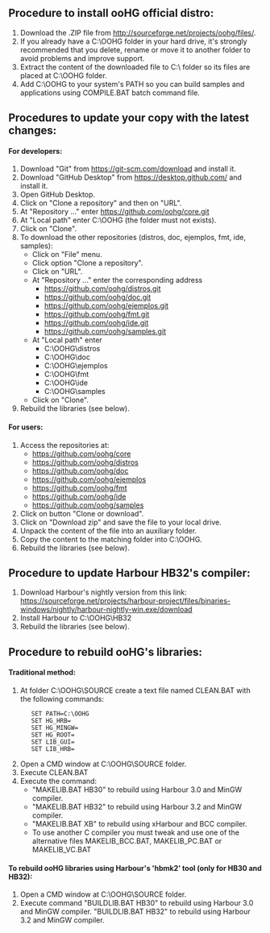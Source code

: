 ## Procedure to install ooHG official distro:

1. Download the .ZIP file from http://sourceforge.net/projects/oohg/files/.
2. If you already have a C:\OOHG folder in your hard drive, it's strongly recommended that you delete, rename or move it to another folder to avoid problems and improve support.
3. Extract the content of the downloaded file to C:\ folder so its files are placed at C:\OOHG folder.
4. Add C:\OOHG to your system's PATH so you can build samples and applications using COMPILE.BAT batch command file.


## Procedures to update your copy with the latest changes:

#### For developers:

1. Download "Git" from https://git-scm.com/download and install it.
2. Download "GitHub Desktop" from https://desktop.github.com/ and install it.
3. Open GitHub Desktop.
4. Click on "Clone a repository" and then on "URL".
5. At "Repository ..." enter https://github.com/oohg/core.git
6. At "Local path" enter C:\OOHG (the folder must not exists).
7. Click on "Clone".
8. To download the other repositories (distros, doc, ejemplos, fmt, ide, samples):
   * Click on "File" menu.
   * Click option "Clone a repository".
   * Click on "URL".
   * At "Repository ..." enter the corresponding address
     * https://github.com/oohg/distros.git
     * https://github.com/oohg/doc.git
     * https://github.com/oohg/ejemplos.git
     * https://github.com/oohg/fmt.git
     * https://github.com/oohg/ide.git
     * https://github.com/oohg/samples.git
   * At "Local path" enter
     * C:\OOHG\distros
     * C:\OOHG\doc
     * C:\OOHG\ejemplos
     * C:\OOHG\fmt
     * C:\OOHG\ide
     * C:\OOHG\samples
   * Click on "Clone".
9. Rebuild the libraries (see below).

#### For users:

1. Access the repositories at:
   * https://github.com/oohg/core
   * https://github.com/oohg/distros
   * https://github.com/oohg/doc
   * https://github.com/oohg/ejemplos
   * https://github.com/oohg/fmt
   * https://github.com/oohg/ide
   * https://github.com/oohg/samples
2. Click on button "Clone or download".
3. Click on "Download zip" and save the file to your local drive.
4. Unpack the content of the file into an auxiliary folder.
5. Copy the content to the matching folder into C:\OOHG.
9. Rebuild the libraries (see below).


## Procedure to update Harbour HB32's compiler:

1. Download Harbour's nightly version from this link:
   https://sourceforge.net/projects/harbour-project/files/binaries-windows/nightly/harbour-nightly-win.exe/download
2. Install Harbour to C:\OOHG\HB32
3. Rebuild the libraries (see below).


## Procedure to rebuild ooHG's libraries:

#### Traditional method:

1. At folder C:\OOHG\SOURCE create a text file named CLEAN.BAT with the following commands:
   ```
      SET PATH=C:\OOHG
      SET HG_HRB=
      SET HG_MINGW=
      SET HG_ROOT=
      SET LIB_GUI=
      SET LIB_HRB=
   ```
2. Open a CMD window at C:\OOHG\SOURCE folder.
3. Execute CLEAN.BAT
4. Execute the command:
   * "MAKELIB.BAT HB30" to rebuild using Harbour 3.0 and MinGW compiler.
   * "MAKELIB.BAT HB32" to rebuild using Harbour 3.2 and MinGW compiler.
   * "MAKELIB.BAT XB"   to rebuild using xHarbour    and BCC   compiler.
   * To use another C compiler you must tweak and use one of the alternative files MAKELIB_BCC.BAT, MAKELIB_PC.BAT or MAKELIB_VC.BAT

#### To rebuild ooHG libraries using Harbour's 'hbmk2' tool (only for HB30 and HB32):

1. Open a CMD window at C:\OOHG\SOURCE folder.
2. Execute command
      "BUILDLIB.BAT HB30" to rebuild using Harbour 3.0 and MinGW compiler.
      "BUILDLIB.BAT HB32" to rebuild using Harbour 3.2 and MinGW compiler.
